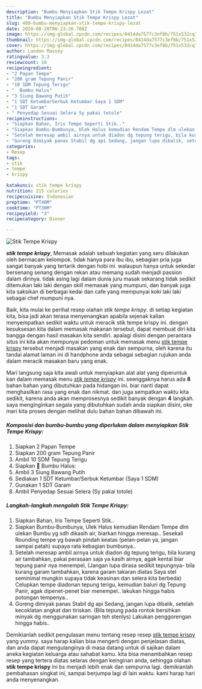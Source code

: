 ```yaml
---
description: "Bumbu Menyiapkan Stik Tempe Krispy Lezat"
title: "Bumbu Menyiapkan Stik Tempe Krispy Lezat"
slug: 489-bumbu-menyiapkan-stik-tempe-krispy-lezat
date: 2020-08-28T06:23:26.708Z
image: https://img-global.cpcdn.com/recipes/0414da7577c3ef8b/751x532cq70/stik-tempe-krispy-foto-resep-utama.jpg
thumbnail: https://img-global.cpcdn.com/recipes/0414da7577c3ef8b/751x532cq70/stik-tempe-krispy-foto-resep-utama.jpg
cover: https://img-global.cpcdn.com/recipes/0414da7577c3ef8b/751x532cq70/stik-tempe-krispy-foto-resep-utama.jpg
author: Landon Massey
ratingvalue: 3.3
reviewcount: 10
recipeingredient:
- "2 Papan Tempe"
- "200 gram Tepung Panir"
- "10 SDM Tepung Terigu"
- "  Bumbu Halus"
- "3 Siung Bawang Putih"
- "1 SDT KetumbarSerbuk Ketumbar Saya 1 SDM"
- "1 SDT Garam"
- " Penyedap Sesuai Selera Sy pakai totole"
recipeinstructions:
- "Siapkan Bahan, Iris Tempe Seperti Stik.."
- "Siapkan Bumbu-Bumbunya, Ulek Halus kemudian Rendam Tempe dlm ulekan Bumbu yg sdh dikasih air, biarkan hingga meresap.. Sesekali Rounding tempe yg bawah pindah keatas (pelan-pelan ya, jangan sampai patah) supaya rata kebagian bumbunya.."
- "Setelah meresap ambil airnya untuk diadon dg tepung terigu, bila kurang air tambahkan, pakai perasaan saja ya kasih airnya, agak kental biar tepung panir nya menempel, (Jangan lupa dirasa sedikit tepungnya- bila kurang garam tambahkan, karena garam takaran diatas Saya stel seminimal mungkin supaya tidak keasinan dan selera kita berbeda) Celupkan tempe diadonan tepung terigu, kemudian baluri dg Tepung Panir, agak dipenet-penet biar menempel.. lakukan hingga habis potongan tempenya.."
- "Goreng dimiyak panas Stabil dg api Sedang, jangan lupa dibalik, setelah kecoklatan angkat dan tiriskan. (Bila tepung pada rontok bersihkan minyak dg menggunakan saringan teh stenlys) Lakukan penggorengan hingga habis.."
categories:
- Resep
tags:
- stik
- tempe
- krispy

katakunci: stik tempe krispy 
nutrition: 215 calories
recipecuisine: Indonesian
preptime: "PT40M"
cooktime: "PT30M"
recipeyield: "3"
recipecategory: Dinner

---
```



![Stik Tempe Krispy](https://img-global.cpcdn.com/recipes/0414da7577c3ef8b/751x532cq70/stik-tempe-krispy-foto-resep-utama.jpg)

<b><i>stik tempe krispy</i></b>, Memasak adalah sebuah kegiatan yang seru dilakukan oleh bermacam kelompok. tidak hanya para ibu ibu, sebagian pria juga sangat banyak yang tertarik dengan hobi ini. walaupun hanya untuk sekedar bersenang senang dengan rekan atau memang sudah menjadi passion dalam dirinya. tidak asing lagi dalam dunia juru masak sekarang tidak sedikit ditemukan laki laki dengan skill memasak yang mumpuni, dan banyak juga kita saksikan di berbagai kedai dan cafe yang mempunyai koki laki laki sebagai chef mumpuni nya.



Baik, kita mulai ke perihal resep olahan <i>stik tempe krispy</i>. di setiap kegiatan kita, bisa jadi akan terasa menyenangkan apabila sejenak kalian menyempatkan sedikit waktu untuk meracik stik tempe krispy ini. dengan kesuksesan kita dalam memasak makanan tersebut, dapat membuat diri kita bangga dengan hasil masakan kita sendiri. apalagi disini dengan perantara situs ini kita akan mempunyai pedoman untuk memasak menu <u>stik tempe krispy</u> tersebut menjadi masakan yang enak dan sempurna, oleh karena itu tandai alamat laman ini di handphone anda sebagai sebagian rujukan anda dalam meracik masakan baru yang enak.


Mari langsung saja kita awali untuk menyiapkan alat alat yang diperuntuk kan dalam memasak menu <u><i>stik tempe krispy</i></u> ini. seenggaknya harus ada <b>8</b> bahan bahan yang dibutuhkan pada hidangan ini. biar nanti dapat menghasilkan rasa yang enak dan nikmat. dan juga sempatkan waktu kita sedikit, karena anda akan memprosesnya sedikit banyak dengan <b>4</b> langkah. saya menginginkan segala yang dibutuhkan sudah anda siapkan disini, oke mari kita proses dengan melihat dulu bahan bahan dibawah ini.

<!--inarticleads1-->

##### Komposisi dan bumbu-bumbu yang diperlukan dalam menyiapkan Stik Tempe Krispy:

1. Siapkan 2 Papan Tempe
1. Siapkan 200 gram Tepung Panir
1. Ambil 10 SDM Tepung Terigu
1. Siapkan  📝 Bumbu Halus:
1. Ambil 3 Siung Bawang Putih
1. Sediakan 1 SDT Ketumbar/Serbuk Ketumbar (Saya 1 SDM)
1. Gunakan 1 SDT Garam
1. Ambil  Penyedap Sesuai Selera (Sy pakai totole)




<!--inarticleads2-->

##### Langkah-langkah mengolah Stik Tempe Krispy:

1. Siapkan Bahan, Iris Tempe Seperti Stik..
1. Siapkan Bumbu-Bumbunya, Ulek Halus kemudian Rendam Tempe dlm ulekan Bumbu yg sdh dikasih air, biarkan hingga meresap.. Sesekali Rounding tempe yg bawah pindah keatas (pelan-pelan ya, jangan sampai patah) supaya rata kebagian bumbunya..
1. Setelah meresap ambil airnya untuk diadon dg tepung terigu, bila kurang air tambahkan, pakai perasaan saja ya kasih airnya, agak kental biar tepung panir nya menempel, (Jangan lupa dirasa sedikit tepungnya- bila kurang garam tambahkan, karena garam takaran diatas Saya stel seminimal mungkin supaya tidak keasinan dan selera kita berbeda) Celupkan tempe diadonan tepung terigu, kemudian baluri dg Tepung Panir, agak dipenet-penet biar menempel.. lakukan hingga habis potongan tempenya..
1. Goreng dimiyak panas Stabil dg api Sedang, jangan lupa dibalik, setelah kecoklatan angkat dan tiriskan. (Bila tepung pada rontok bersihkan minyak dg menggunakan saringan teh stenlys) Lakukan penggorengan hingga habis..




Demikianlah sedikit pengulasan menu tentang resep resep <u>stik tempe krispy</u> yang yummy. saya harap kalian bisa mengerti dengan penjelasan diatas, dan anda dapat mengulanginya di masa datang untuk di sajikan dalam aneka kegiatan keluarga atau sahabat kamu. kita bisa menambahkan resep resep yang tertera diatas selaras dengan keinginan anda, sehingga olahan <b>stik tempe krispy</b> ini bs menjadi lebih enak dan sempurna lagi. demikianlah pembahasan singkat ini, sampai berjumpa lagi di lain waktu. kami harap hari anda menyenangkan.
